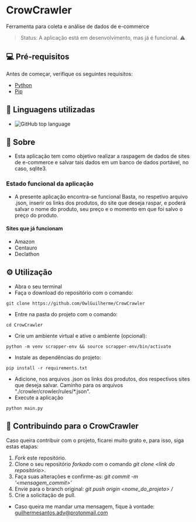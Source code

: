 # CrowCrawler

Ferramenta para coleta e análise de dados de e-commerce

> Status: A aplicação está em desenvolvimento, mas já é funcional. ⚠️

## 💻 Pré-requisitos

Antes de começar, verifique os seguintes requisitos:

+ [Python](https://www.python.org/downloads/)
+ [Pip](https://pip.pypa.io/en/stable/installation/)

## 🧰 Linguagens utilizadas
+ ![GitHub top language](https://img.shields.io/github/languages/top/OwlGuilherme/CrowCrawler)

## 🧰 Sobre

+ Esta aplicação tem como objetivo realizar a raspagem de dados de sites de e-commerce e salvar tais dados em um banco de dados portável, no caso, sqlite3.

### Estado funcional da aplicação
+ A presente aplicação encontra-se funcional
Basta, no respetivo arquivo .json, inserir os links dos produtos, do site que deseja raspar, e poderá salvar o nome do produto, seu preço e o momento em que foi salvo o preço do produto.
#### Sites que já funcionam
+ Amazon
+ Centauro
+ Declathon

## ⚙️ Utilização
+ Abra o seu terminal
+ Faça o download do repositório com o comando:
```
git clone https://github.com/OwlGuilherme/CrowCrawler
```
+ Entre na pasta do projeto com o comando:
```
cd CrowCrawler
```
+ Crie um ambiente virtual e ative o ambiente (opcional):
```
python -m venv scrapper-env && source scrapper-env/bin/activate
```
+ Instale as dependências do projeto:
```
pip install -r requirements.txt
```
+ Adicione, nos arquivos .json os links dos produtos, dos respectivos sites que deseja salvar.
Caminho para os arquivos "./crowler/crowler/rules/*.json".
+ Execute a aplicação
```
python main.py
```

## 📮 Contribuindo para o CrowCrawler

Caso queira contribuir com o projeto, ficarei muito grato e, para isso, siga estas etapas:

1. _Fork_ este repositório.
2. Clone o seu repositório _forkado_ com o comando _git clone <link do repositório>_.
3. Faça suas alterações e confirme-as: _git commit -m '<mensagem_commit>'_
4. Envie para o branch original: _git push origin <nome_do_projeto> / <local>_
5. Crie a solicitação de pull.

+ Caso queira me mandar uma mensagem, fique à vontade: guilhermesantos.adv@protonmail.com
